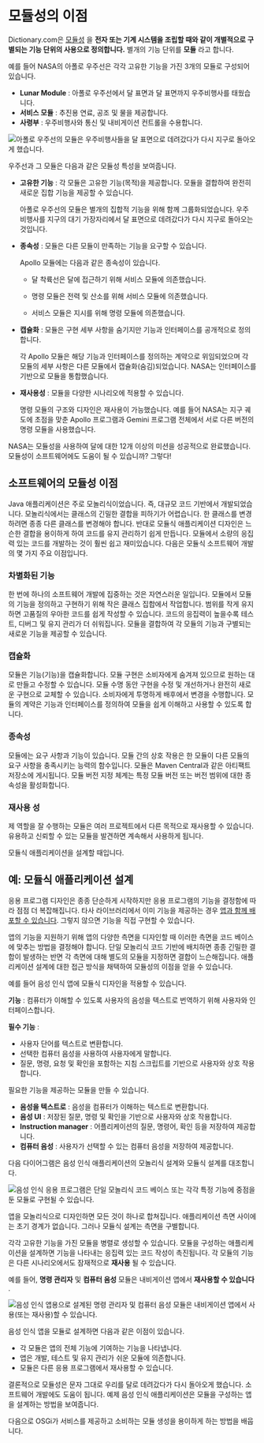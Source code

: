 # 모듈성의 이점

Dictionary.com은 [모듈성](http://www.dictionary.com/browse/modularity) 을 **전자 또는 기계 시스템을 조립할 때와 같이 개별적으로 구별되는 기능 단위의 사용으로 정의합니다.** 별개의 기능 단위를 **모듈** 라고 합니다.

예를 들어 NASA의 아폴로 우주선은 각각 고유한 기능을 가진 3개의 모듈로 구성되어 있습니다.

* **Lunar Module** : 아폴로 우주선에서 달 표면과 달 표면까지 우주비행사를 태웠습니다.
* **서비스 모듈** : 추진용 연료, 공조 및 물을 제공합니다.
* **사령부** : 우주비행사와 통신 및 내비게이션 컨트롤을 수용합니다.

![아폴로 우주선의 모듈은 우주비행사들을 달 표면으로 데려갔다가 다시 지구로 돌아오게 했습니다.](./the-benefits-of-modularity/images/01.png)

우주선과 그 모듈은 다음과 같은 모듈성 특성을 보여줍니다.

* **고유한 기능** : 각 모듈은 고유한 기능(목적)을 제공합니다. 모듈을 결합하여 완전히 새로운 집합 기능을 제공할 수 있습니다.

  아폴로 우주선의 모듈은 별개의 집합적 기능을 위해 함께 그룹화되었습니다. 우주 비행사를 지구의 대기 가장자리에서 달 표면으로 데려갔다가 다시 지구로 돌아오는 것입니다.

* **종속성** : 모듈은 다른 모듈이 만족하는 기능을 요구할 수 있습니다.

  Apollo 모듈에는 다음과 같은 종속성이 있습니다.

    * 달 착륙선은 달에 접근하기 위해 서비스 모듈에 의존했습니다.

    * 명령 모듈은 전력 및 산소를 위해 서비스 모듈에 의존했습니다.

    * 서비스 모듈은 지시를 위해 명령 모듈에 의존했습니다.

* **캡슐화** : 모듈은 구현 세부 사항을 숨기지만 기능과 인터페이스를 공개적으로 정의합니다.

  각 Apollo 모듈은 해당 기능과 인터페이스를 정의하는 계약으로 위임되었으며 각 모듈의 세부 사항은 다른 모듈에서 캡슐화(숨김)되었습니다. NASA는 인터페이스를 기반으로 모듈을 통합했습니다.

* **재사용성** : 모듈을 다양한 시나리오에 적용할 수 있습니다.

  명령 모듈의 구조와 디자인은 재사용이 가능했습니다. 예를 들어 NASA는 지구 궤도에 초점을 맞춘 Apollo 프로그램과 Gemini 프로그램 전체에서 서로 다른 버전의 명령 모듈을 사용했습니다.

NASA는 모듈성을 사용하여 달에 대한 12개 이상의 미션을 성공적으로 완료했습니다. 모듈성이 소프트웨어에도 도움이 될 수 있습니까? 그렇다!

## 소프트웨어의 모듈성 이점

Java 애플리케이션은 주로 모놀리식이었습니다. 즉, 대규모 코드 기반에서 개발되었습니다. 모놀리식에서는 클래스의 긴밀한 결합을 피하기가 어렵습니다. 한 클래스를 변경하려면 종종 다른 클래스를 변경해야 합니다. 반대로 모듈식 애플리케이션 디자인은 느슨한 결합을 용이하게 하여 코드를 유지 관리하기 쉽게 만듭니다. 모듈에서 소량의 응집력 있는 코드를 개발하는 것이 훨씬 쉽고 재미있습니다. 다음은 모듈식 소프트웨어 개발의 몇 가지 주요 이점입니다.

### 차별화된 기능

한 번에 하나의 소프트웨어 개발에 집중하는 것은 자연스러운 일입니다. 모듈에서 모듈의 기능을 정의하고 구현하기 위해 작은 클래스 집합에서 작업합니다. 범위를 작게 유지하면 고품질의 우아한 코드를 쉽게 작성할 수 있습니다. 코드의 응집력이 높을수록 테스트, 디버그 및 유지 관리가 더 쉬워집니다. 모듈을 결합하여 각 모듈의 기능과 구별되는 새로운 기능을 제공할 수 있습니다.

### 캡슐화

모듈은 기능(기능)을 캡슐화합니다. 모듈 구현은 소비자에게 숨겨져 있으므로 원하는 대로 만들고 수정할 수 있습니다. 모듈 수명 동안 구현을 수정 및 개선하거나 완전히 새로운 구현으로 교체할 수 있습니다. 소비자에게 투명하게 배후에서 변경을 수행합니다. 모듈의 계약은 기능과 인터페이스를 정의하여 모듈을 쉽게 이해하고 사용할 수 있도록 합니다.

### 종속성

모듈에는 요구 사항과 기능이 있습니다. 모듈 간의 상호 작용은 한 모듈이 다른 모듈의 요구 사항을 충족시키는 능력의 함수입니다. 모듈은 Maven Central과 같은 아티팩트 저장소에 게시됩니다. 모듈 버전 지정 체계는 특정 모듈 버전 또는 버전 범위에 대한 종속성을 활성화합니다.

### 재사용 성

제 역할을 잘 수행하는 모듈은 여러 프로젝트에서 다른 목적으로 재사용할 수 있습니다. 유용하고 신뢰할 수 있는 모듈을 발견하면 계속해서 사용하게 됩니다.

모듈식 애플리케이션을 설계할 때입니다.

## 예: 모듈식 애플리케이션 설계

응용 프로그램 디자인은 종종 단순하게 시작하지만 응용 프로그램의 기능을 결정함에 따라 점점 더 복잡해집니다. 타사 라이브러리에서 이미 기능을 제공하는 경우 [앱과 함께 배포할 수 있습니다](../../liferay-internals/fundamentals/configuring-dependencies/resolving-third-party-library-package-dependencies.md). 그렇지 않으면 기능을 직접 구현할 수 있습니다.

앱의 기능을 지원하기 위해 앱의 다양한 측면을 디자인할 때 이러한 측면을 코드 베이스에 맞추는 방법을 결정해야 합니다. 단일 모놀리식 코드 기반에 배치하면 종종 긴밀한 결합이 발생하는 반면 각 측면에 대해 별도의 모듈을 지정하면 결합이 느슨해집니다. 애플리케이션 설계에 대한 접근 방식을 채택하여 모듈성의 이점을 얻을 수 있습니다.

예를 들어 음성 인식 앱에 모듈식 디자인을 적용할 수 있습니다.

**기능** : 컴퓨터가 이해할 수 있도록 사용자의 음성을 텍스트로 번역하기 위해 사용자와 인터페이스합니다.

**필수 기능** :

* 사용자 단어를 텍스트로 변환합니다.
* 선택한 컴퓨터 음성을 사용하여 사용자에게 말합니다.
* 질문, 명령, 요청 및 확인을 포함하는 지침 스크립트를 기반으로 사용자와 상호 작용합니다.

필요한 기능을 제공하는 모듈을 만들 수 있습니다.

* **음성을 텍스트로** : 음성을 컴퓨터가 이해하는 텍스트로 변환합니다.
* **음성 UI** : 저장된 질문, 명령 및 확인을 기반으로 사용자와 상호 작용합니다.
* **Instruction manager** : 어플리케이션의 질문, 명령어, 확인 등을 저장하여 제공합니다.
* **컴퓨터 음성** : 사용자가 선택할 수 있는 컴퓨터 음성을 저장하여 제공합니다.

다음 다이어그램은 음성 인식 애플리케이션의 모놀리식 설계와 모듈식 설계를 대조합니다.

![음성 인식 응용 프로그램은 단일 모놀리식 코드 베이스 또는 각각 특정 기능에 중점을 둔 모듈로 구현될 수 있습니다.](./the-benefits-of-modularity/images/02.png)

앱을 모놀리식으로 디자인하면 모든 것이 하나로 합쳐집니다. 애플리케이션 측면 사이에는 초기 경계가 없습니다. 그러나 모듈식 설계는 측면을 구별합니다.

각각 고유한 기능을 가진 모듈을 병렬로 생성할 수 있습니다. 모듈을 구성하는 애플리케이션을 설계하면 기능을 나타내는 응집력 있는 코드 작성이 촉진됩니다. 각 모듈의 기능은 다른 시나리오에서도 잠재적으로 **재사용** 될 수 있습니다.

예를 들어, **명령 관리자** 및 **컴퓨터 음성** 모듈은 내비게이션 앱에서 **재사용할 수 있습니다** .

![음성 인식 앱용으로 설계된 명령 관리자 및 컴퓨터 음성 모듈은 내비게이션 앱에서 사용(또는 재사용)할 수 있습니다.](./the-benefits-of-modularity/images/03.png)

음성 인식 앱을 모듈로 설계하면 다음과 같은 이점이 있습니다.

* 각 모듈은 앱의 전체 기능에 기여하는 기능을 나타냅니다.
* 앱은 개발, 테스트 및 유지 관리가 쉬운 모듈에 의존합니다.
* 모듈은 다른 응용 프로그램에서 재사용할 수 있습니다.

결론적으로 모듈성은 문자 그대로 우리를 달로 데려갔다가 다시 돌아오게 했습니다. 소프트웨어 개발에도 도움이 됩니다. 예제 음성 인식 애플리케이션은 모듈을 구성하는 앱을 설계하는 방법을 보여줍니다.

다음으로 OSGi가 서비스를 제공하고 소비하는 모듈 생성을 용이하게 하는 방법을 배웁니다.

